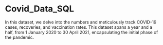 # Covid_Data_SQL
In this dataset, we delve into the numbers and meticulously track COVID-19 cases, recoveries, and vaccination rates. This dataset spans a year and a half, from 1 January 2020 to 30 April 2021, encapsulating the initial phase of the pandemic. 
